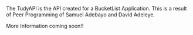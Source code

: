 The TudyAPI is the API created for a BucketList Application. This is a result of Peer Programming of Samuel Adebayo and David Adeleye.

More Information coming soon!!